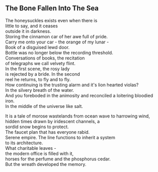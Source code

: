 The Bone Fallen Into The Sea
----------------------------
The honeysuckles exists even when there is  
little to say, and it ceases  
outside it in darkness.  
Storing the cinnamon car of her awe full of pride.  
Carry me onto your car - the orange of my lunar -  
Book of a disguised lewd door.  
Bottle was no longer below the recording threshold.  
Conversations of books, the recitation  
of telegraphs we call velvety flint.  
In the first scene, the rosy lady  
is rejected by a bride. In the second  
reel he returns, to fly and to fly.  
How continuing is the trusting alarm and it's lion hearted violas?  
In the silvery breath of the water.  
And you foreboded in the animosity and reconciled a loitering bloodied  
iron.  
In the middle of the universe like salt.  
  
It is a tale of morose wastelands from ocean wave to harrowing wind,  
hidden times drawn by iridescent channels, a  
sordid snow begins to protect.  
The faucet plan that has everyone rabid.  
Serene empire. The line functions to inherit a system  
to its architecture.  
What charitable leaves -  
the modern office is filled with it,  
horses for the perfume and the phosphorus cedar.  
But the wreath developed the memory.  

